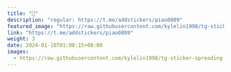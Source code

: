 ```yaml
---
title: "🙊"
description: "regular: https://t.me/addstickers/piao0809"
featured_image: "https://raw.githubusercontent.com/kylelin1998/tg-sticker-spreading-worldwide-images/main/img/0e630329-f029-4558-85e5-72ebbcd31760.jpg"
link: "https://t.me/addstickers/piao0809"
weight: 3
date: 2024-01-18T01:08:15+08:00
images:
  - https://raw.githubusercontent.com/kylelin1998/tg-sticker-spreading-worldwide-images/main/img/0e630329-f029-4558-85e5-72ebbcd31760.jpg
---
```

